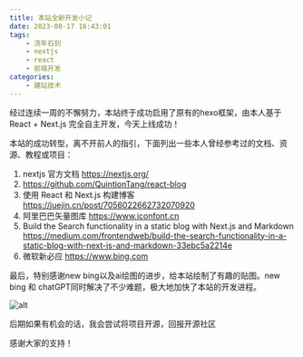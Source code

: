 ```yaml
---
title: 本站全新开发小记
date: 2023-08-17 16:43:01
tags: 
    - 流年石刻
    - nextjs
    - react
    - 前端开发
categories:
    - 建站技术
---
```


经过连续一周的不懈努力，本站终于成功启用了原有的hexo框架，由本人基于React + Next.js 完全自主开发，今天上线成功！

本站的成功转型，离不开前人的指引，下面列出一些本人曾经参考过的文档、资源、教程或项目：

1. nextjs 官方文档 <https://nextjs.org/>
2. <https://github.com/QuintionTang/react-blog>
3. 使用 React 和 Next.js 构建博客 <https://juejin.cn/post/7056022662732070920>
4. 阿里巴巴矢量图库 <https://www.iconfont.cn>
5. Build the Search functionality in a static blog with Next.js and Markdown <https://medium.com/frontendweb/build-the-search-functionality-in-a-static-blog-with-next-js-and-markdown-33ebc5a2214e>
6. 微软新必应 <https://www.bing.com>

最后，特别感谢new bing以及ai绘图的进步，给本站绘制了有趣的贴图。new bing 和 chatGPT同时解决了不少难题，极大地加快了本站的开发进程。

![alt](index_pic.png)

后期如果有机会的话，我会尝试将项目开源，回报开源社区

感谢大家的支持！
